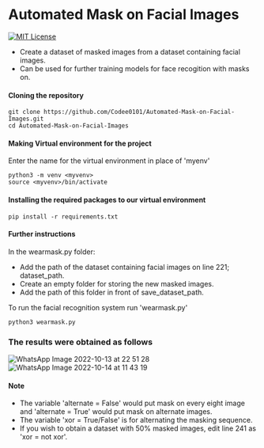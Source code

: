 # Automated Mask on Facial Images


[![MIT License](https://img.shields.io/badge/License-MIT-green.svg)](https://choosealicense.com/licenses/mit/)

- Create a dataset of masked images from a dataset containing facial images.
- Can be used for further training models for face recogition with masks on.

#### Cloning the repository
``` 
git clone https://github.com/Codee0101/Automated-Mask-on-Facial-Images.git
cd Automated-Mask-on-Facial-Images
```
#### Making Virtual environment for the project

Enter the name for the virtual environment in place of 'myenv'
```
python3 -m venv <myvenv>
source <myvenv>/bin/activate
```
#### Installing the required packages to our virtual environment

```
pip install -r requirements.txt
```
#### Further instructions
In the wearmask.py folder:
- Add the path of the dataset containing facial images on line 221; dataset_path.
- Create an empty folder for storing the new masked images.
- Add the path of this folder in front of save_dataset_path.

To run the facial recognition system run 'wearmask.py'

```
python3 wearmask.py
```
### The results were obtained as follows

![WhatsApp Image 2022-10-13 at 22 51 28](https://user-images.githubusercontent.com/88647994/195776224-79f5db64-95e7-43ac-9c9b-5b1164d1c5c8.jpeg)
![WhatsApp Image 2022-10-14 at 11 43 19](https://user-images.githubusercontent.com/88647994/195776388-8bba082d-7db4-416e-a777-aa73774429fd.jpeg)


#### Note

- The variable 'alternate = False' would put mask on every eight image and 'alternate = True' would put mask on alternate images.
- The variable 'xor = True/False' is for alternating the masking sequence.
- If you wish to obtain a dataset with 50% masked images, edit line 241 as 'xor = not xor'.
